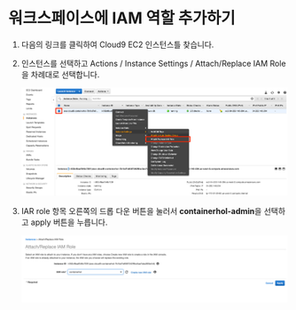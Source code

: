 # 워크스페이스에 IAM 역할 추가하기

1. 다음의 링크를 클릭하여 Cloud9 EC2 인스턴스틀 찾습니다.
2. 인스턴스를 선택하고  Actions / Instance Settings / Attach/Replace IAM Role 을 차례대로 선택합니다.

     ![Alt](../images/iam/intance-role.png "cloud9 afters")

3. IAR role 항목 오른쪽의 드롭 다운 버튼을 눌러서 **containerhol-admin**을 선택하고 apply 버튼을 누릅니다.

     ![Alt](../images/iam/attach-role.png "cloud9 afters")
